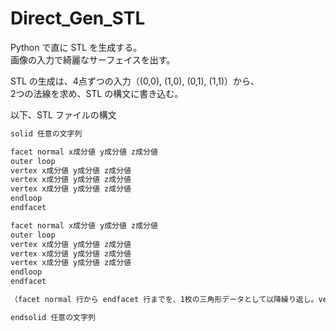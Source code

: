 # Direct_Gen_STL  


Python で直に STL を生成する。  
画像の入力で綺麗なサーフェイスを出す。  

STL の生成は、4点ずつの入力（(0,0), (1,0), (0,1), (1,1)）から、  
2つの法線を求め、STL の構文に書き込む。  


以下、STL ファイルの構文  
```xml
solid 任意の文字列

facet normal x成分値 y成分値 z成分値
outer loop
vertex x成分値 y成分値 z成分値
vertex x成分値 y成分値 z成分値
vertex x成分値 y成分値 z成分値
endloop
endfacet

facet normal x成分値 y成分値 z成分値
outer loop
vertex x成分値 y成分値 z成分値
vertex x成分値 y成分値 z成分値
vertex x成分値 y成分値 z成分値
endloop
endfacet

（facet normal 行から endfacet 行までを、1枚の三角形データとして以降繰り返し。vertex は反時計回りで。）

endsolid 任意の文字列
```